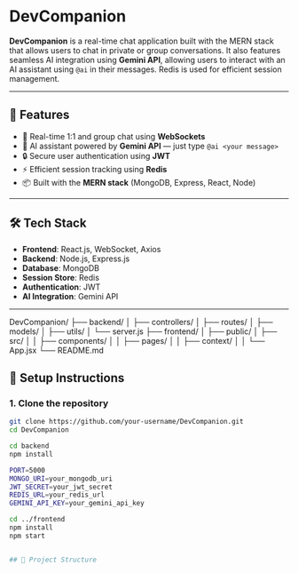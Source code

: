# DevCompanion

**DevCompanion** is a real-time chat application built with the MERN stack that allows users to chat in private or group conversations. It also features seamless AI integration using **Gemini API**, allowing users to interact with an AI assistant using `@ai` in their messages. Redis is used for efficient session management.

---

## 🚀 Features

- 💬 Real-time 1:1 and group chat using **WebSockets**
- 🤖 AI assistant powered by **Gemini API** — just type `@ai <your message>`
- 🔒 Secure user authentication using **JWT**
- ⚡ Efficient session tracking using **Redis**
- 📦 Built with the **MERN stack** (MongoDB, Express, React, Node)

---

## 🛠️ Tech Stack

- **Frontend**: React.js, WebSocket, Axios
- **Backend**: Node.js, Express.js
- **Database**: MongoDB
- **Session Store**: Redis
- **Authentication**: JWT
- **AI Integration**: Gemini API

---


DevCompanion/
├── backend/
│ ├── controllers/
│ ├── routes/
│ ├── models/
│ ├── utils/
│ └── server.js
├── frontend/
│ ├── public/
│ ├── src/
│ │ ├── components/
│ │ ├── pages/
│ │ ├── context/
│ │ └── App.jsx
└── README.md

## 🔧 Setup Instructions

### 1. Clone the repository

```bash
git clone https://github.com/your-username/DevCompanion.git
cd DevCompanion

cd backend
npm install

PORT=5000
MONGO_URI=your_mongodb_uri
JWT_SECRET=your_jwt_secret
REDIS_URL=your_redis_url
GEMINI_API_KEY=your_gemini_api_key

cd ../frontend
npm install
npm start


## 📂 Project Structure


